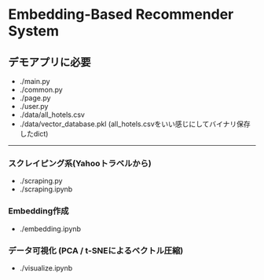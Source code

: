 
# Embedding-Based Recommender System

## デモアプリに必要
- ./main.py
- ./common.py
- ./page.py
- ./user.py
- ./data/all_hotels.csv
- ./data/vector_database.pkl (all_hotels.csvをいい感じにしてバイナリ保存したdict)


--- 

### スクレイピング系(Yahooトラベルから)
- ./scraping.py
- ./scraping.ipynb

### Embedding作成
- ./embedding.ipynb

### データ可視化 (PCA / t-SNEによるベクトル圧縮)
- ./visualize.ipynb
